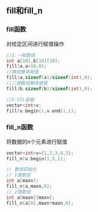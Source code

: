 ## fill和fill_n
### fill函数
对给定区间进行赋值操作
```c++
//1.一般数组
int a[10],b[10][10];
fill(a,a+10,0);
//数组整体赋值
fill(a,sizeof(a)/sizeof(int),0);
//二维数组整体赋值
fill(b,sizeof(b)/sizeof(int),0);

//2.STL容器
vector<int>v;
fill(v.begin(),v.end(),1);
```

### fill_n函数
将数据的n个元素进行赋值
```c++
vector<int>v={1,2,3,4,5};
fill_n(v.begin(),5,1);

// 数组初始化
// 1维数组
int a[maxn];
fill_n(a,maxn,0);
// 2维数组
int a[maxn][maxn];
fill_n(a[0],maxn*maxn,0);
```


